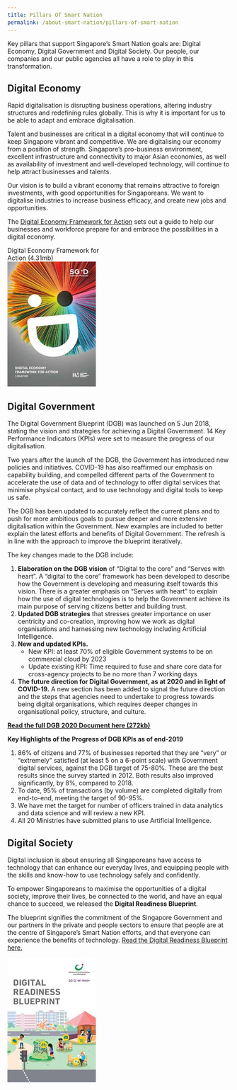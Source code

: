```yaml
---
title: Pillars Of Smart Nation
permalink: /about-smart-nation/pillars-of-smart-nation
---
```

Key pillars that support Singapore’s Smart Nation goals are: Digital Economy, Digital Government and Digital Society. Our people, our companies and our public agencies all have a role to play in this transformation.

## Digital Economy

Rapid digitalisation is disrupting business operations, altering industry structures and redefining rules globally. This is why it is important for us to be able to adapt and embrace digitalisation.

Talent and businesses are critical in a digital economy that will continue to keep Singapore vibrant and competitive. We are digitalising our economy from a position of strength. Singapore’s pro-business environment, excellent infrastructure and connectivity to major Asian economies, as well as availability of investment and well-developed technology, will continue to help attract businesses and talents.

Our vision is to build a vibrant economy that remains attractive to foreign investments, with good opportunities for Singaporeans. We want to digitalise industries to increase business efficacy, and create new jobs and opportunities.

The <a href="https://www.imda.gov.sg/infocomm-media-landscape/SGDigital/Digital-Economy-Framework-for-Action" target="_blank">Digital Economy Framework for Action</a> sets out a guide to help our businesses and workforce prepare for and embrace the possibilities in a digital economy.

<div style="width:50%"> 
 Digital Economy Framework for Action (4.31mb)
</div>
<div style="width:50%"> 
 <a href="/files/abt-smart-nation/SGD Framework For Action.pdf" target="_blank"><img src="/images/abt-smart-nation/digital-economy-framework.jpg"></a>
</div>

## Digital Government


The Digital Government Blueprint (DGB) was launched on 5 Jun 2018, stating the vision and strategies for achieving a Digital Government. 14 Key Performance Indicators (KPIs) were set to measure the progress of our digitalisation.

Two years after the launch of the DGB, the Government has introduced new policies and initiatives. COVID-19 has also reaffirmed our emphasis on capability building, and compelled different parts of the Government to accelerate the use of data and of technology to offer digital services that minimise physical contact, and to use technology and digital tools to keep us safe.

The DGB has been updated to accurately reflect the current plans and to push for more ambitious goals to pursue deeper and more extensive digitalisation within the Government. New examples are included to better explain the latest efforts and benefits of Digital Government. The refresh is in line with the approach to improve the blueprint iteratively.

The key changes made to the DGB include:

1.  **Elaboration on the DGB vision** of “Digital to the core” and “Serves with heart”. A “digital to the core” framework has been developed to describe how the Government is developing and measuring itself towards this vision. There is a greater emphasis on “Serves with heart” to explain how the use of digital technologies is to help the Government achieve its main purpose of serving citizens better and building trust.
2.  **Updated DGB strategies** that stresses greater importance on user centricity and co-creation, improving how we work as digital organisations and harnessing new technology including Artificial Intelligence.
3.  **New and updated KPIs.**
    -   New KPI: at least 70% of eligible Government systems to be on commercial cloud by 2023
    -   Update existing KPI: Time required to fuse and share core data for cross-agency projects to be no more than 7 working days
4.  **The future direction for Digital Government, as at 2020 and in light of COVID-19.**  A new section has been added to signal the future direction and the steps that agencies need to undertake to progress towards being digital organisations, which requires deeper changes in organisational policy, structure, and culture.

**<a href="/files/publications/dgb-public-document_30dec20.pdf" target="_blank">Read the full DGB 2020 Document here (272kb)</a>**
  

**Key Highlights of the Progress of DGB KPIs as of end-2019**

1.  86% of citizens and 77% of businesses reported that they are “very” or “extremely” satisfied (at least 5 on a 6-point scale) with Government digital services, against the DGB target of 75-80%. These are the best results since the survey started in 2012. Both results also improved significantly, by 8%, compared to 2018.
2.  To date, 95% of transactions (by volume) are completed digitally from end-to-end, meeting the target of 90-95%.
3.  We have met the target for number of officers trained in data analytics and data science and will review a new KPI.
4.  All 20 Ministries have submitted plans to use Artificial Intelligence.

## Digital Society

Digital inclusion is about ensuring all Singaporeans have access to technology that can enhance our everyday lives, and equipping people with the skills and know-how to use technology safely and confidently.

To empower Singaporeans to maximise the opportunities of a digital society, improve their lives, be connected to the world, and have an equal chance to succeed, we released the  **Digital Readiness Blueprint**.

The blueprint signifies the commitment of the Singapore Government and our partners in the private and people sectors to ensure that people are at the centre of Singapore’s Smart Nation efforts, and that everyone can experience the benefits of technology.
<a href="https://www.mci.gov.sg/en/portfolios/digital-readiness/digital-readiness-blueprint" target="_blank">Read the Digital Readiness Blueprint here.</a>

 <div style="width:50%"> 
 </div>
<div style="width:50%"> 
 <a href="https://www.mci.gov.sg/en/portfolios/digital-readiness/digital-readiness-blueprint" target="_blank"><img src="/images/abt-smart-nation/digital-readiness-blueprint.jpg"></a>
</div>